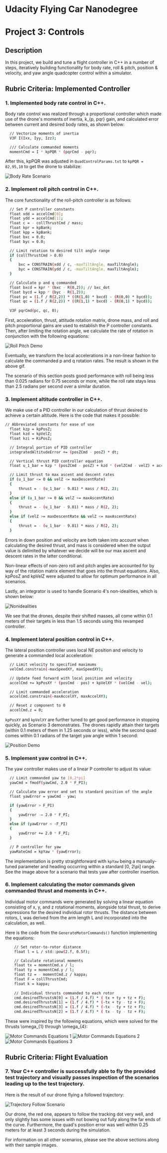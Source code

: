 # Udacity Flying Car Nanodegree #
# Project 3: Controls #

## Description ##

In this project, we build and tune a flight controller in C++ in a number of steps, iteratively building functionality for body rate, roll & pitch, position & velocity, and yaw angle quadcopter control within a simulator. 

## Rubric Criteria: Implemented Controller ##

### 1. Implemented body rate control in C++. ###

Body rate control was realized through a proportional controller which made use of the drone's moments of inertia, k_{p, pqr} gain, and calculated error between current and desired body rates, as shown below:

```sh
  // Vectorize moments of inertia
  V3F I(Ixx, Iyy, Izz);

  /// Calculate commanded moments
  momentCmd = I * kpPQR * (pqrCmd - pqr);
```

After this, kpPQR was adjusted in `QuadControlParams.txt` to `kpPQR = 82,95,10` to get the drone to stabilize:

![Body Rate Scenario](./images/body-rate.gif)


### 2. Implement roll pitch control in C++. ###

The core functionality of the roll-pitch controller is as follows:

```sh
  // Set P controller constants
  float xdd = accelCmd[0];
  float ydd = accelCmd[1];
  float c = - collThrustCmd / mass;
  float kpr = kpBank;
  float kpp = kpBank;
  float bxc = 0.0;
  float byc = 0.0;

  // Limit rotation to desired tilt angle range
  if (collThrustCmd > 0.0)
  {
	  bxc = CONSTRAIN(xdd / c, -maxTiltAngle, maxTiltAngle);
	  byc = CONSTRAIN(ydd / c, -maxTiltAngle, maxTiltAngle);
  }

  // Calculate p and q commanded
  float bxcd = kpr * (bxc - R(0,2)); // bxc_dot
  float bycd = kpp * (byc - R(1,2));
  float pc = (1.f / R(2,2)) * ((R(1,0) * bxcd) - (R(0,0) * bycd));
  float qc = (1.f / R(2,2)) * ((R(1,1) * bxcd) - (R(0,1) * bycd));
  
  V3F pqrCmd(pc, qc, 0);
```

First, acceleration, thrust, attitude rotation matrix, drone mass, and roll and pitch proportional gains are used to establish the P controller constants. Then, after limiting the rotation angle, we calculate the rate of rotation in conjunction with the following equations:

![Roll Pitch Demo](./images/roll-pitch.gif)

Eventually, we transform the local accelerations in a non-linear fashion to calculate the commanded p and q rotation rates. The result is shown in the above gif.

The scenario of this section posts good performance with roll being less than 0.025 radians for 0.75 seconds or more, while the roll rate stays less than 2.5 radians per second over a similar duration.


### 3. Implement altitude controller in C++. ###

We make use of a PID controller in our calculation of thrust desired to achieve a certain altitude. Here is the code that makes it possible:

```sh
// Abbreviated constants for ease of use
  float kzp = kpPosZ;
  float kzd = kpVelZ;
  float kzi = KiPosZ;

  // Integral portion of PID controller
  integratedAltitudeError += (posZCmd - posZ) * dt;

  // Vertical thrust PID controller equation
  float u_1_bar = kzp * (posZCmd - posZ) + kzd * (velZCmd - velZ) + accelZCmd + integratedAltitudeError * kzi;

  // Limit thrust to max ascent and descent rates
  if (u_1_bar <= 0 && velZ <= maxDescentRate)
  {
	  thrust = - (u_1_bar - 9.81) * mass / R(2, 2);
  } 
  else if (u_1_bar >= 0 && velZ >= maxAscentRate)
  {
	  thrust = - (u_1_bar - 9.81) * mass / R(2, 2);
  }
  else if (velZ >= maxDescentRate && velZ <= maxAscentRate)
  {
	  thrust = - (u_1_bar - 9.81) * mass / R(2, 2);
  }
```

Errors in down position and velocity are both taken into account when calculating the desired thrust, and mass is considered when the output value is delimited by whatever we decide will be our max ascent and descent rates in the latter conditional.

Non-linear effects of non-zero roll and pitch angles are accounted for by way of the rotation matrix element that goes into the thrust equations. Also, kpPosZ and kpVelZ were adjusted to allow for optimum performance in all scenarios.

Lastly, an integrator is used to handle Scenario 4's non-idealities, which is shown below:

![Nonidealities](./images/nonidealities.gif)

We see that the drones, despite their shifted masses, all come within 0.1 meters of their targets in less than 1.5 seconds using this revamped controller.


### 4. Implement lateral position control in C++. ###

The lateral position controller uses local NE position and velocity to generate a commanded local acceleration:

```sh
  // Limit velocity to specified maximums
  velCmd.constrain(-maxSpeedXY, maxSpeedXY);

  // Update feed forward with local position and velocity
  accelCmd += kpPosXY * (posCmd - pos) + kpVelXY * (velCmd - vel);

  // Limit commanded acceleration
  accelCmd.constrain(-maxAccelXY, maxAccelXY);

  // Reset z component to 0
  accelCmd.z = 0;
```

`kpPosXY` and `kpVelXY` are further tuned to get good performance in stopping quickly, as Scenario 3 demonstrates. The drones rapidly attain their targets (within 0.1 meters of them in 1.25 seconds or less), while the second quad comes within 0.1 radians of the target yaw angle within 1 second:

![Position Demo](./images/position.gif)


### 5. Implement yaw control in C++. ###

The yaw controller makes use of a linear P controller to adjust its value:

```sh
  // Limit commanded yaw to [0,2*pi]
  yawCmd = fmodf(yawCmd, 2.0 * F_PI);

  // Calculate yaw error and set to standard position of the angle
  float yawError = yawCmd - yaw;

  if (yawError > F_PI)
  {
	  yawError -= 2.0 * F_PI;
  }
  else if (yawError < -F_PI)
  {
	  yawError += 2.0 * F_PI;
  }

  // P controller for yaw
  yawRateCmd = kpYaw * (yawError);
```

The implementation is pretty straightforward with `kpYaw` being a manually-tuned parameter and heading occurring within a standard [0, 2\pi] range. See the image above for a scenario that tests yaw after controller insertion.


### 6. Implement calculating the motor commands given commanded thrust and moments in C++. ###

Individual motor commands were generated by solving a linear equation consisting of x, y, and z rotational moments, alongside total thrust, to derive expressions for the desired individual rotor thrusts. The distance between rotors, l, was derived from the arm length L and incorporated into the calculation, as well.

Here is the code from the `GenerateMotorCommands()` function implementing the equations:

```sh
	// Set rotor-to-rotor distance
	float l = L / std::pow(2.f, 0.5f);

	// Calculate rotational moments
	float tx = momentCmd.x / l;
	float ty = momentCmd.y / l;
	float tz = - momentCmd.z / kappa;
	float F = collThrustCmd;
	float k = kappa;
	
	// Individual thrusts commanded to each rotor
	cmd.desiredThrustsN[0] = (1.f / 4.f) * ( tx + ty + tz + F);
	cmd.desiredThrustsN[1] = (1.f / 4.f) * (-tx + ty - tz + F);
	cmd.desiredThrustsN[3] = (1.f / 4.f) * (-tx - ty + tz + F);
	cmd.desiredThrustsN[2] = (1.f / 4.f) * ( tx - ty - tz + F);
```

These were inspired by the following equations, which were solved for the thrusts \omega_{1} through \omega_{4}:

![Motor Commands Equations 1](./images/motor-commands-1.gif)
![Motor Commands Equations 2](./images/motor-commands-2.gif)
![Motor Commands Equations 3](./images/motor-commands-3.gif)


## Rubric Criteria: Flight Evaluation ##

### 7. Your C++ controller is successfully able to fly the provided test trajectory and visually passes inspection of the scenarios leading up to the test trajectory. ###

Here is the result of our drone flying a followed trajectory:

![Trajectory Follow Scenario](./images/trajectory-follow.gif)

Our drone, the red one, appears to follow the tracking dot very well, and only slightly has some issues with not bowing out fully along the far ends of the curve. Furthermore, the quad's position error was well within 0.25 meters for at least 3 seconds during the simulation.

For information on all other scenarios, please see the above sections along with their sample images.

